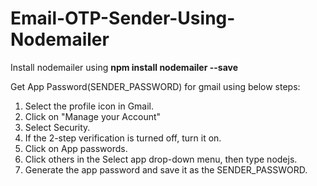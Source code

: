 # Email-OTP-Sender-Using-Nodemailer

Install nodemailer using 
**npm install nodemailer --save**

Get App Password(SENDER_PASSWORD) for gmail using below steps:
  1)  Select the profile icon in Gmail.
  2)  Click on "Manage your Account"
  3)  Select Security.
  4)  If the 2-step verification is turned off, turn it on.
  5)  Click on App passwords.
  6)  Click others in the Select app drop-down menu, then type nodejs.
  7)  Generate the app password and save it as the SENDER_PASSWORD.

